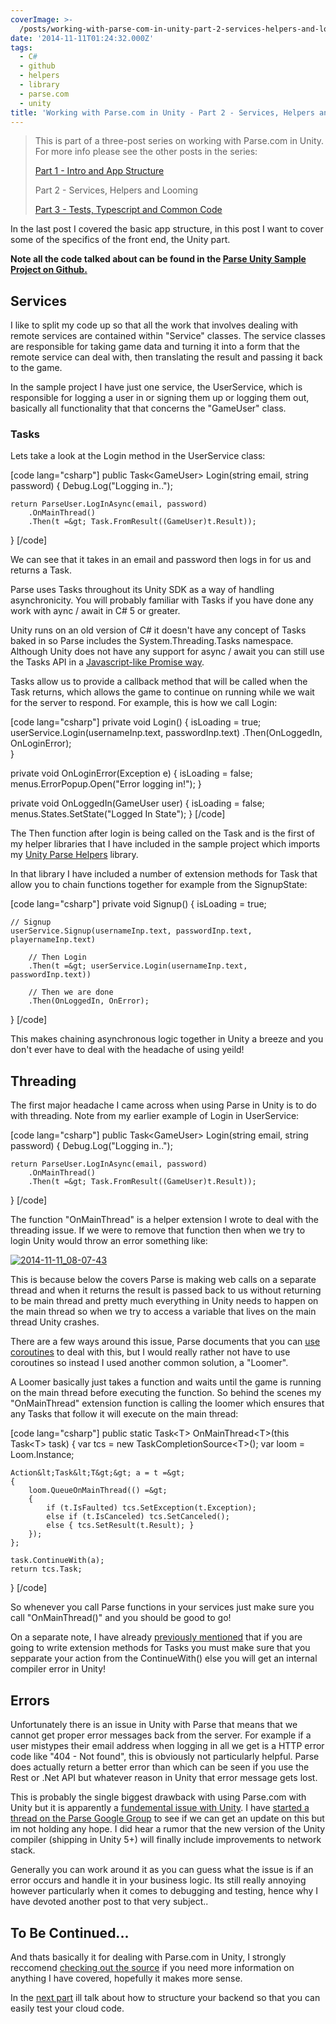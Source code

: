 ```yaml
---
coverImage: >-
  /posts/working-with-parse-com-in-unity-part-2-services-helpers-and-looming/cover.jpg
date: '2014-11-11T01:24:32.000Z'
tags:
  - C#
  - github
  - helpers
  - library
  - parse.com
  - unity
title: 'Working with Parse.com in Unity - Part 2 - Services, Helpers and Looming'
---
```


> This is part of a three-post series on working with Parse.com in Unity. For more info please see the other posts in the series:
>
> [Part 1 - Intro and App Structure](https://www.mikecann.co.uk/programming/working-with-parse-com-in-unity-3d-part-1-intro-and-app-structure/)
>
> Part 2 - Services, Helpers and Looming
>
> [Part 3 - Tests, Typescript and Common Code](https://www.mikecann.co.uk/programming/working-with-parse-com-in-unity-part-3-tests-typescript-and-common-code/)

<!-- more -->

In the last post I covered the basic app structure, in this post I want to cover some of the specifics of the front end, the Unity part.

**Note all the code talked about can be found in the [Parse Unity Sample Project on Github.](https://github.com/mikecann/ParseUnitySampleProject)**

## Services

I like to split my code up so that all the work that involves dealing with remote services are contained within "Service" classes. The service classes are responsible for taking game data and turning it into a form that the remote service can deal with, then translating the result and passing it back to the game.

In the sample project I have just one service, the UserService, which is responsible for logging a user in or signing them up or logging them out, basically all functionality that that concerns the "GameUser" class.

### Tasks

Lets take a look at the Login method in the UserService class:

[code lang="csharp"]
public Task&lt;GameUser&gt; Login(string email, string password)
{
Debug.Log(&quot;Logging in..&quot;);

    return ParseUser.LogInAsync(email, password)
    	.OnMainThread()
    	.Then(t =&gt; Task.FromResult((GameUser)t.Result));

}
[/code]

We can see that it takes in an email and password then logs in for us and returns a Task<GameUser>.

Parse uses Tasks throughout its Unity SDK as a way of handling asynchronicity. You will probably familiar with Tasks if you have done any work with aync / await in C# 5 or greater.

Unity runs on an old version of C# it doesn't have any concept of Tasks baked in so Parse includes the System.Threading.Tasks namespace. Although Unity does not have any support for async / await you can still use the Tasks API in a [Javascript-like Promise way](https://www.html5rocks.com/en/tutorials/es6/promises/).

Tasks allow us to provide a callback method that will be called when the Task returns, which allows the game to continue on running while we wait for the server to respond. For example, this is how we call Login:

[code lang="csharp"]
private void Login()
{
isLoading = true;
userService.Login(usernameInp.text, passwordInp.text)
.Then(OnLoggedIn, OnLoginError);  
}

private void OnLoginError(Exception e)
{
isLoading = false;
menus.ErrorPopup.Open(&quot;Error logging in!&quot;);
}

private void OnLoggedIn(GameUser user)
{
isLoading = false;  
 menus.States.SetState(&quot;Logged In State&quot;);
}
[/code]

The Then function after login is being called on the Task<GameUser> and is the first of my helper libraries that I have included in the sample project which imports my [Unity Parse Helpers](https://github.com/mikecann/Unity-Parse-Helpers) library.

In that library I have included a number of extension methods for Task that allow you to chain functions together for example from the SignupState:

[code lang="csharp"]
private void Signup()
{
isLoading = true;

    // Signup
    userService.Signup(usernameInp.text, passwordInp.text, playernameInp.text)

    	// Then Login
    	.Then(t =&gt; userService.Login(usernameInp.text, passwordInp.text))

    	// Then we are done
    	.Then(OnLoggedIn, OnError);

}
[/code]

This makes chaining asynchronous logic together in Unity a breeze and you don't ever have to deal with the headache of using yeild!

## Threading

The first major headache I came across when using Parse in Unity is to do with threading. Note from my earlier example of Login in UserService:

[code lang="csharp"]
public Task&lt;GameUser&gt; Login(string email, string password)
{
Debug.Log(&quot;Logging in..&quot;);

    return ParseUser.LogInAsync(email, password)
    	.OnMainThread()
    	.Then(t =&gt; Task.FromResult((GameUser)t.Result));

}
[/code]

The function "OnMainThread" is a helper extension I wrote to deal with the threading issue. If we were to remove that function then when we try to login Unity would throw an error something like:

[![2014-11-11_08-07-43](https://www.mikecann.co.uk/wp-content/uploads/2014/11/2014-11-11_08-07-43.png)](https://www.mikecann.co.uk/wp-content/uploads/2014/11/2014-11-11_08-07-43.png)

This is because below the covers Parse is making web calls on a separate thread and when it returns the result is passed back to us without returning to be main thread and pretty much everything in Unity needs to happen on the main thread so when we try to access a variable that lives on the main thread Unity crashes.

There are a few ways around this issue, Parse documents that you can [use coroutines](https://www.parse.com/docs/unity_guide#tasks-coroutines) to deal with this, but I would really rather not have to use coroutines so instead I used another common solution, a "Loomer".

A Loomer basically just takes a function and waits until the game is running on the main thread before executing the function. So behind the scenes my "OnMainThread" extension function is calling the loomer which ensures that any Tasks that follow it will execute on the main thread:

[code lang="csharp"]
public static Task&lt;T&gt; OnMainThread&lt;T&gt;(this Task&lt;T&gt; task)
{
var tcs = new TaskCompletionSource&lt;T&gt;();
var loom = Loom.Instance;

    Action&lt;Task&lt;T&gt;&gt; a = t =&gt;
    {
    	loom.QueueOnMainThread(() =&gt;
    	{
    		if (t.IsFaulted) tcs.SetException(t.Exception);
    		else if (t.IsCanceled) tcs.SetCanceled();
    		else { tcs.SetResult(t.Result); }
    	});
    };

    task.ContinueWith(a);
    return tcs.Task;

}
[/code]

So whenever you call Parse functions in your services just make sure you call "OnMainThread()" and you should be good to go!

On a separate note, I have already [previously mentioned](https://www.mikecann.co.uk/programming/fixing-unitys-internal-compiler-error/) that if you are going to write extension methods for Tasks you must make sure that you sepparate your action from the ContinueWith() else you will get an internal compiler error in Unity!

## Errors

Unfortunately there is an issue in Unity with Parse that means that we cannot get proper error messages back from the server. For example if a user mistypes their email address when logging in all we get is a HTTP error code like "404 - Not found", this is obviously not particularly helpful. Parse does actually return a better error than which can be seen if you use the Rest or .Net API but whatever reason in Unity that error message gets lost.

This is probably the single biggest drawback with using Parse.com with Unity but it is apparently a [fundemental issue with Unity](https://www.parse.com/questions/unity-sdk-handling-errors). I have [started a thread on the Parse Google Group](https://groups.google.com/forum/#!topic/parse-developers/s4tw8iiSpAA) to see if we can get an update on this but im not holding any hope. I did hear a rumor that the new version of the Unity compiler (shipping in Unity 5+) will finally include improvements to network stack.

Generally you can work around it as you can guess what the issue is if an error occurs and handle it in your business logic. Its still really annoying however particularly when it comes to debugging and testing, hence why I have devoted another post to that very subject..

## To Be Continued...

And thats basically it for dealing with Parse.com in Unity, I strongly reccomend [checking out the source](https://github.com/mikecann/ParseUnitySampleProject) if you need more information on anything I have covered, hopefully it makes more sense.

In the [next part](https://www.mikecann.co.uk/programming/working-with-parse-com-in-unity-part-3-tests-typescript-and-common-code/) ill talk about how to structure your backend so that you can easily test your cloud code.
